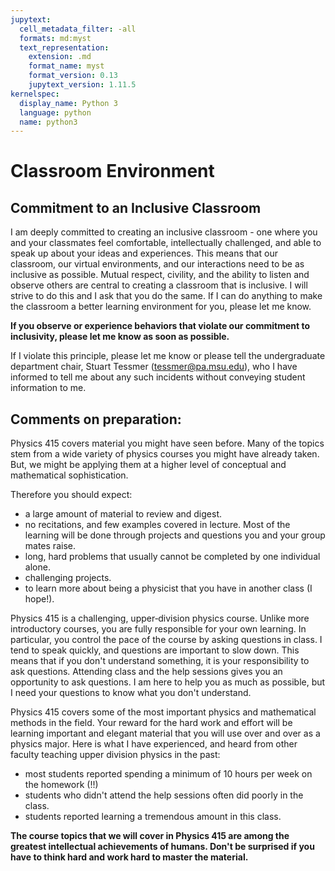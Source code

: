 ```yaml
---
jupytext:
  cell_metadata_filter: -all
  formats: md:myst
  text_representation:
    extension: .md
    format_name: myst
    format_version: 0.13
    jupytext_version: 1.11.5
kernelspec:
  display_name: Python 3
  language: python
  name: python3
---
```


# Classroom Environment

## Commitment to an Inclusive Classroom

I am deeply committed to creating an inclusive classroom - one where you and your classmates
feel comfortable, intellectually challenged, and able to speak up about your ideas
and experiences. This means that our classroom, our virtual environments, and our interactions
need to be as inclusive as possible. Mutual respect, civility, and the ability to listen
and observe others are central to creating a classroom that is inclusive. I will strive to
do this and I ask that you do the same. If I can do anything to make the classroom a better
learning environment for you, please let me know.

**If you observe or experience behaviors that violate our commitment to inclusivity,
please let me know as soon as possible.**

If I violate this principle, please let me know or please tell the undergraduate department chair, Stuart Tessmer ([tessmer@pa.msu.edu](mailto:tessmer@pa.msu.edu)), who I have informed to tell me about any such incidents without conveying student information to me.

## Comments on preparation:

Physics 415 covers material you might have seen before. Many of the topics
stem from a wide variety of physics courses you might have already taken. But, we might be applying them at a higher level of conceptual and mathematical sophistication.

Therefore you should expect:

-   a large amount of material to review and digest.
-   no recitations, and few examples covered in lecture. Most of the learning will be done through projects and questions you and your group mates raise.
-   long, hard problems that usually cannot be completed by one individual alone.
-   challenging projects.
-   to learn more about being a physicist that you have in another class (I hope!).

Physics 415 is a challenging, upper‐division physics course. Unlike more introductory courses, you are fully responsible for your own learning. In particular, you control the pace of the course by asking questions in class. I tend to speak quickly, and questions are important to slow down. This means that if you don't understand something, it is your responsibility to ask questions. Attending class and the help sessions gives you an opportunity to ask questions. I am here to help you as much as possible, but I need your questions to know what you don't understand.

Physics 415 covers some of the most important physics and mathematical methods in the field. Your reward for the hard work and effort will be learning important and elegant material that you will use over and over as a physics major. Here is what I have experienced, and heard from
other faculty teaching upper division physics in the past:

- most students reported spending a minimum of 10 hours per week on the
homework (!!)
- students who didn't attend the help sessions
often did poorly in the class.
- students reported learning a tremendous amount in this class.

**The course topics that we will cover in Physics 415 are among the
greatest intellectual achievements of humans. Don't be surprised if you
have to think hard and work hard to master the material.**
